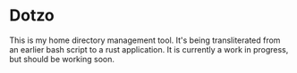 # Dotzo

This is my home directory management tool. It's being transliterated from an earlier bash script to a rust application. It is currently a work in progress, but should be working soon.


